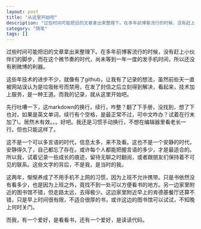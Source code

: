```yaml
---
layout: post
title: "从这里开始吧"
description: "过些时间可能把旧的文章拿出来整理下。在多年前博客流行的时候，没有赶上小伙伴们的脚步，而在这个微节奏的时代，尚未等到一年一度的发手机时间，所以还没有刷微博的利器。"
category: "随笔"
tags: []
---
```


过些时间可能把旧的文章拿出来整理下。在多年前博客流行的时候，没有赶上小伙伴们的脚步，而在这个微节奏的时代，尚未等到一年一度的发手机时间，所以还没有刷微博的利器。

这些年技术的进步不少，就像有了github，让我有了记录的想法，虽然前些天一直被网站误认为是垃圾帐号而禁用，在发了封信之后立刻得到解决，看起来，技术加上服务，是一种王道。而我的记录，就从这里开始吧。

先行吐嘈一下，这markdown的换行，续行，咋整？翻了下手册，没找到，想了下也对，如果是英文单词，续行有个空格，是最正常不过，可中文咋办？试着在行末加了\\，居然木有效。。。好吧。我还是习惯手动换行，不想在编辑器里看老长一行。但也只能这样了。

这不是一个可以多言语的时代，信息太多，来不及看。这也不是一个安静的时代，安静得久了，自己都忘了存在。或许每个人都能把握言语的多少，才是最适合的。所以我，试着记录一些成长的痕迹，留待无聊之时翻阅，或者跟朋友们保持着不可见的联系。这些文字的背后，不是我，是当时的我。

这两年，惭惭养成了不用手机不上网的习惯，因为上班不允许携带。只是书依然没有看多少，也是因为上班之外，竟找不到一处可以方便看书的地方。另一边家里附近的图书馆不错，但走路太远，去得极少。这边家里附近早上的肯德基餐厅还算不错，只是早上时间很有限，不适合很厚的书，或许这边的图书馆可以试试，不知晚上何时关门。

而我，有一个爱好，是看看书，还有一个爱好，是读读代码。
